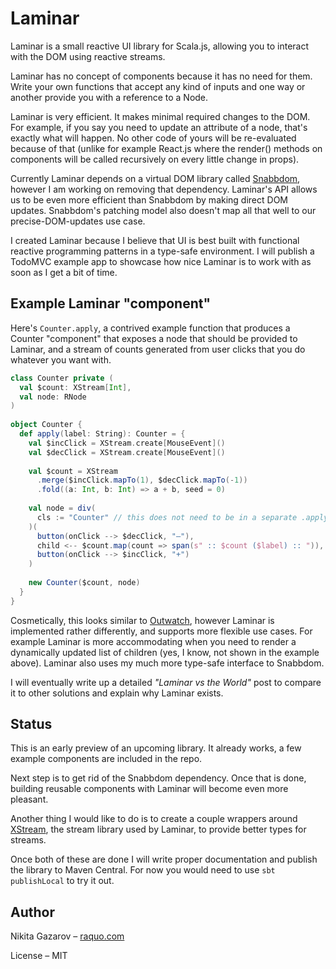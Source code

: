 # Laminar

Laminar is a small reactive UI library for Scala.js, allowing you to interact with the DOM using reactive streams.

Laminar has no concept of components because it has no need for them. Write your own functions that accept any kind of inputs and one way or another provide you with a reference to a Node.

Laminar is very efficient. It makes minimal required changes to the DOM. For example, if you say you need to update an attribute of a node, that's exactly what will happen. No other code of yours will be re-evaluated because of that (unlike for example React.js where the render() methods on components will be called recursively on every little change in props).

Currently Laminar depends on a virtual DOM library called [Snabbdom](https://github.com/raquo/Snabbdom.scala), however I am working on removing that dependency. Laminar's API allows us to be even more efficient than Snabbdom by making direct DOM updates. Snabbdom's patching model also doesn't map all that well to our precise-DOM-updates use case.

I created Laminar because I believe that UI is best built with functional reactive programming patterns in a type-safe environment. I will publish a TodoMVC example app to showcase how nice Laminar is to work with as soon as I get a bit of time.

## Example Laminar "component"

Here's `Counter.apply`, a contrived example function that produces a Counter "component" that exposes a node that should be provided to Laminar, and a stream of counts generated from user clicks that you do whatever you want with.

```scala
class Counter private (
  val $count: XStream[Int],
  val node: RNode
)
 
object Counter {
  def apply(label: String): Counter = {
    val $incClick = XStream.create[MouseEvent]()
    val $decClick = XStream.create[MouseEvent]()
    
    val $count = XStream
      .merge($incClick.mapTo(1), $decClick.mapTo(-1))
      .fold((a: Int, b: Int) => a + b, seed = 0)
 
    val node = div(
      cls := "Counter" // this does not need to be in a separate .apply() call, just for aesthetics
    )(
      button(onClick --> $decClick, "–"),
      child <-- $count.map(count => span(s" :: $count ($label) :: ")),
      button(onClick --> $incClick, "+")
    )
 
    new Counter($count, node)
  }
}
```

Cosmetically, this looks similar to [Outwatch](https://github.com/OutWatch/outwatch), however Laminar is implemented rather differently, and supports more flexible use cases. For example Laminar is more accommodating when you need to render a dynamically updated list of children (yes, I know, not shown in the example above). Laminar also uses my much more type-safe interface to Snabbdom.

I will eventually write up a detailed _"Laminar vs the World"_ post to compare it to other solutions and explain why Laminar exists.

## Status

This is an early preview of an upcoming library. It already works, a few example components are included in the repo.

Next step is to get rid of the Snabbdom dependency. Once that is done, building reusable components with Laminar will become even more pleasant.

Another thing I would like to do is to create a couple wrappers around [XStream](https://github.com/raquo/XStream.scala), the stream library used by Laminar, to provide better types for streams.
  
Once both of these are done I will write proper documentation and publish the library to Maven Central. For now you would need to use `sbt publishLocal` to try it out.

## Author

Nikita Gazarov – [raquo.com](http://raquo.com)

License – MIT
